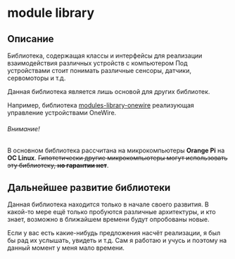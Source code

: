 # module library
## Описание
Библиотека, содержащая классы и интерфейсы для реализации взаимодействия различных устройств с компьютером
Под устройствами стоит понимать различные сенсоры, датчики, сервомоторы и т.д.

Данная библиотека является лишь основой для других библиотек.

Например, библиотека [modules-library-onewire](https://github.com/tima2015/modules-library-onewire) реализующая управление устройствами OneWire.



###### Внимание!
В основном библиотека рассчитана на микрокомпьютеры **Orange Pi** на **ОС Linux**.
~~Гипотетически другие микрокомпьютеры могут использовать эту библиотеку, **но гарантии нет**~~.

## Дальнейшее развитие библиотеки
Данная библиотека находится только в начале своего развития. 
В какой-то мере ещё только пробуются различные архитектуры, и кто знает, возможно в ближайшем времени будут опробованы новые. 

Если у вас есть какие-нибудь предложения насчёт реализации, я был бы рад их услышать, увидеть и т.д.
Сам я работаю и учусь и поэтому на данный момент у меня мало времени.

